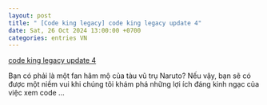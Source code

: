 ```yaml
---
layout: post
title: " [Code king legacy] code king legacy update 4"
date: Sat, 26 Oct 2024 13:00:00 +0700
categories: entries VN
---
```

[code king legacy update 4](https://tietkiemnangluong.com.vn/2-x%E1%BB%8B-l%C3%A0-bao-nhi%C3%AAu.htm)

Bạn có phải là một fan hâm mộ của tàu vũ trụ Naruto? Nếu vậy, bạn sẽ có được một niềm vui khi chúng tôi khám phá những lợi ích đáng kinh ngạc của việc xem code ...

